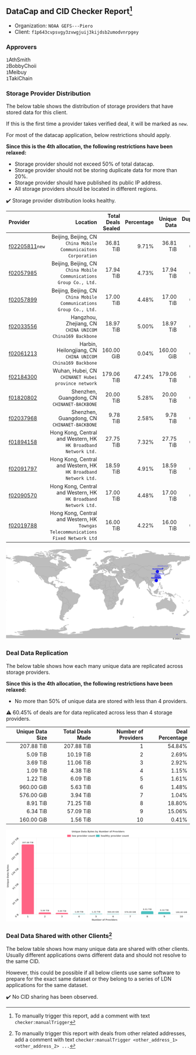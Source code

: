 ## DataCap and CID Checker Report[^1]
 - Organization: `NOAA GEFS---Piero`
 - Client: `f1p643cvpsvgy3zvwgjuij3kijdsb2umodvnrpgey`
### Approvers
`1`AthSmith<br/>`2`BobbyChoii<br/>`1`Meibuy<br/>`1`TakiChain

### Storage Provider Distribution
The below table shows the distribution of storage providers that have stored data for this client.

If this is the first time a provider takes verified deal, it will be marked as `new`.

For most of the datacap application, below restrictions should apply.

**Since this is the 4th allocation, the following restrictions have been relaxed:**
 - Storage provider should not exceed 50% of total datacap.
 - Storage provider should not be storing duplicate data for more than 20%.
 - Storage provider should have published its public IP address.
 - All storage providers should be located in different regions.

✔️ Storage provider distribution looks healthy.

| Provider                                                    |                                                                              Location | Total Deals Sealed | Percentage | Unique Data | Duplicate Deals |
| :---------------------------------------------------------- | ------------------------------------------------------------------------------------: | -----------------: | ---------: | ----------: | --------------: |
| [f02205811](https://filfox.info/en/address/f02205811)`new`  |                    Beijing, Beijing, CN<br/>`China Mobile Communicaitons Corporation` |          36.81 TiB |      9.71% |   36.81 TiB |           0.00% |
| [f02057985](https://filfox.info/en/address/f02057985)       |                Beijing, Beijing, CN<br/>`China Mobile Communications Group Co., Ltd.` |          17.94 TiB |      4.73% |   17.94 TiB |           0.00% |
| [f02057899](https://filfox.info/en/address/f02057899)       |                Beijing, Beijing, CN<br/>`China Mobile Communications Group Co., Ltd.` |          17.00 TiB |      4.48% |   17.00 TiB |           0.00% |
| [f02033556](https://filfox.info/en/address/f02033556)       |                           Hangzhou, Zhejiang, CN<br/>`CHINA UNICOM China169 Backbone` |          18.97 TiB |      5.00% |   18.97 TiB |           0.00% |
| [f02061213](https://filfox.info/en/address/f02061213)       |                         Harbin, Heilongjiang, CN<br/>`CHINA UNICOM China169 Backbone` |         160.00 GiB |      0.04% |  160.00 GiB |           0.00% |
| [f02184300](https://filfox.info/en/address/f02184300)       |                                Wuhan, Hubei, CN<br/>`CHINANET Hubei province network` |         179.06 TiB |     47.24% |  179.06 TiB |           0.00% |
| [f01820802](https://filfox.info/en/address/f01820802)       |                                       Shenzhen, Guangdong, CN<br/>`CHINANET-BACKBONE` |          20.00 TiB |      5.28% |   20.00 TiB |           0.00% |
| [f02037968](https://filfox.info/en/address/f02037968)       |                                       Shenzhen, Guangdong, CN<br/>`CHINANET-BACKBONE` |           9.78 TiB |      2.58% |    9.78 TiB |           0.00% |
| [f01894158](https://filfox.info/en/address/f01894158)       |                    Hong Kong, Central and Western, HK<br/>`HK Broadband Network Ltd.` |          27.75 TiB |      7.32% |   27.75 TiB |           0.00% |
| [f02091797](https://filfox.info/en/address/f02091797)       |                    Hong Kong, Central and Western, HK<br/>`HK Broadband Network Ltd.` |          18.59 TiB |      4.91% |   18.59 TiB |           0.00% |
| [f02090570](https://filfox.info/en/address/f02090570)       |                    Hong Kong, Central and Western, HK<br/>`HK Broadband Network Ltd.` |          17.00 TiB |      4.48% |   17.00 TiB |           0.00% |
| [f02019788](https://filfox.info/en/address/f02019788)       | Hong Kong, Central and Western, HK<br/>`Towngas Telecommunications Fixed Network Ltd` |          16.00 TiB |      4.22% |   16.00 TiB |           0.00% |

<img src="https://raw.githubusercontent.com/data-preservation-programs/filplus-checker-assets/main/filecoin-project/filecoin-plus-large-datasets/issues/1338/1693215596461.png"/>

### Deal Data Replication
The below table shows how each many unique data are replicated across storage providers.


**Since this is the 4th allocation, the following restrictions have been relaxed:**
- No more than 50% of unique data are stored with less than 4 providers.

⚠️ 60.45% of deals are for data replicated across less than 4 storage providers.

| Unique Data Size | Total Deals Made | Number of Providers | Deal Percentage |
| ---------------: | ---------------: | ------------------: | --------------: |
|       207.88 TiB |       207.88 TiB |                   1 |          54.84% |
|         5.09 TiB |        10.19 TiB |                   2 |           2.69% |
|         3.69 TiB |        11.06 TiB |                   3 |           2.92% |
|         1.09 TiB |         4.38 TiB |                   4 |           1.15% |
|         1.22 TiB |         6.09 TiB |                   5 |           1.61% |
|       960.00 GiB |         5.63 TiB |                   6 |           1.48% |
|       576.00 GiB |         3.94 TiB |                   7 |           1.04% |
|         8.91 TiB |        71.25 TiB |                   8 |          18.80% |
|         6.34 TiB |        57.09 TiB |                   9 |          15.06% |
|       160.00 GiB |         1.56 TiB |                  10 |           0.41% |

<img src="https://raw.githubusercontent.com/data-preservation-programs/filplus-checker-assets/main/filecoin-project/filecoin-plus-large-datasets/issues/1338/1693215597567.png"/>

### Deal Data Shared with other Clients[^3]
The below table shows how many unique data are shared with other clients.
Usually different applications owns different data and should not resolve to the same CID.

However, this could be possible if all below clients use same software to prepare for the exact same dataset or they belong to a series of LDN applications for the same dataset.

✔️ No CID sharing has been observed.

[^1]: To manually trigger this report, add a comment with text `checker:manualTrigger`

[^2]: Deals from those addresses are combined into this report as they are specified with `checker:manualTrigger`

[^3]: To manually trigger this report with deals from other related addresses, add a comment with text `checker:manualTrigger <other_address_1> <other_address_2> ...`
